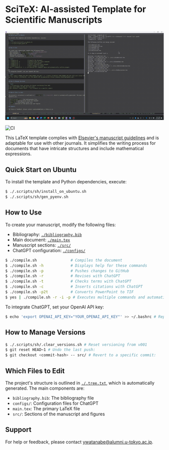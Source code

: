 # SciTeX: AI-assisted Template for Scientific Manuscripts

![Demo GIF](./src/.demo.gif)

![CI](https://github.com/ywatanabe1989/LaTeX-Scientific-Template/actions/workflows/compile.yml/badge.svg)

This LaTeX template complies with [Elsevier's manuscript guidelines](https://www.elsevier.com/researcher/author/policies-and-guidelines/latex-instructions) and is adaptable for use with other journals. It simplifies the writing process for documents that have intricate structures and include mathematical expressions.

## Quick Start on Ubuntu

To install the template and Python dependencies, execute:

```bash
$ ./.scripts/sh/install_on_ubuntu.sh
$ ./.scripts/sh/gen_pyenv.sh
```

## How to Use

To create your manuscript, modify the following files:
- Bibliography: [`./bibliography.bib`](./bibliography.bib)
- Main document: [`./main.tex`](./main.tex)
- Manuscript sections: [`./src/`](./src/)
- ChatGPT configuration: [`./configs/`](./configs/)

```bash
$ ./compile.sh               # Compiles the document
$ ./compile.sh -h            # Displays help for these commands
$ ./compile.sh -p            # Pushes changes to GitHub
$ ./compile.sh -r            # Revises with ChatGPT
$ ./compile.sh -t            # Checks terms with ChatGPT
$ ./compile.sh -c            # Inserts citations with ChatGPT
$ ./compile.sh -p2t          # Converts PowerPoint to TIF
$ yes | ./compile.sh -r -i -p # Executes multiple commands and automatically answers yes
```

To integrate ChatGPT, set your OpenAI API key:

```bash
$ echo 'export OPENAI_API_KEY="YOUR_OPENAI_API_KEY"' >> ~/.bashrc # Replace YOUR_OPENAI_API_KEY with your actual key. For further information, vist the OpenAI API documentation (https://openai.com/blog/openai-api).
```

## How to Manage Versions

```bash
$ ./.scripts/sh/.clear_versions.sh # Reset versioning from v001
$ git reset HEAD~1 # Undo the last push:
$ git checkout <commit-hash> -- src/ # Revert to a specific commit:
```

## Which Files to Edit

The project's structure is outlined in [`./.tree.txt`](./.tree.txt), which is automatically generated. The main components are:

- `bibliography.bib`: The bibliography file
- `configs/`: Configuration files for ChatGPT
- `main.tex`: The primary LaTeX file
- `src/`: Sections of the manuscript and figures

## Support

For help or feedback, please contact ywatanabe@alumni.u-tokyo.ac.jp.

